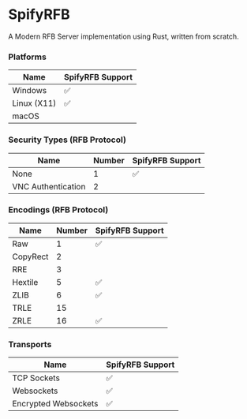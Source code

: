 # SpifyRFB
A Modern RFB Server implementation using Rust, written from scratch.

### Platforms

| Name                       | SpifyRFB Support |
|----------------------------|--------------|
| Windows                    | ✅           |
| Linux (X11)                | ✅           |
| macOS                      |              |

### Security Types (RFB Protocol)

|Name               |Number      | SpifyRFB Support |
|-------------------|------------|--------------|
|None               |          1 |           ✅ |
|VNC Authentication |          2 |              |

### Encodings (RFB Protocol)

| Name     | Number | SpifyRFB Support | 
|----------|--------|--------------|
| Raw      | 1      |        ✅    |
| CopyRect | 2      |              |
| RRE      | 3      |              |
| Hextile  | 5      |        ✅    |
| ZLIB     | 6      |        ✅    |
| TRLE     | 15     |              | 
| ZRLE     | 16     |        ✅    |


### Transports

| Name                       | SpifyRFB Support |
|----------------------------|--------------|
| TCP Sockets                | ✅           |
| Websockets                 | ✅           |
| Encrypted Websockets       | ✅           |
